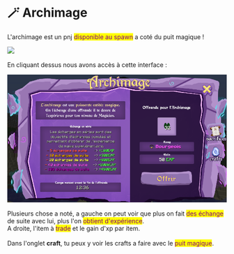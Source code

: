 # 🪄 Archimage

L'archimage est un pnj <mark style="color:purple;">disponible au spawn</mark> a coté du puit magique !

![](../../.gitbook/assets/2022-06-24\_14.03.05.png)

En cliquant dessus nous avons accès à cette interface :&#x20;

![](<../../.gitbook/assets/image (1) (2) (1).png>)

Plusieurs chose a noté, a gauche on peut voir que plus on fait <mark style="color:purple;">des échange</mark> de suite avec lui, plus l'on <mark style="color:purple;">obtient d'expérience</mark>. \
A droite, l'item à <mark style="color:purple;">trade</mark> et le gain d'xp par item.\
\
Dans l'onglet **craft**, tu peux y voir les crafts a faire avec le <mark style="color:purple;">puit magique</mark>.&#x20;
